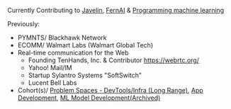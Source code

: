 Currently Contributing to [Javelin](https://github.com/getjavelin), [FernAI](https://www.fernlabs.ai/) & [Programming machine learning](https://github.com/ankumar/awesome-llm-architectures)  
  
Previously:
- PYMNTS/ Blackhawk Network
- ECOMM/ Walmart Labs (Walmart Global Tech)
- Real-time communication for the Web
  - Founding TenHands, Inc. & Contributor https://webrtc.org/ 
  - Yahoo! Mail/IM
  - Startup Sylantro Systems "SoftSwitch"
  - Lucent Bell Labs
- Cohort(s)/ [Problem Spaces - DevTools/Infra (Long Range)](https://docs.google.com/document/d/1b36vcpRMI5aIp8N2j_cVvhiv8OwDRGDxPDr2bJzcCGA/edit?usp=sharing), [App Development](https://nounandverb.io/), [ML Model Development(Archived)](https://app.chaya.ai/)
 
<!--
**ankumar/ankumar** is a ✨ _special_ ✨ repository because its `README.md` (this file) appears on your GitHub profile.

Here are some ideas to get you started:

- 🔭 I’m currently working on ...
- 🌱 I’m currently learning ...
- 👯 I’m looking to collaborate on ...
- 🤔 I’m looking for help with ...
- 💬 Ask me about ...
- 📫 How to reach me: ...
- 😄 Pronouns: ...
- ⚡ Fun fact: ...
-->
